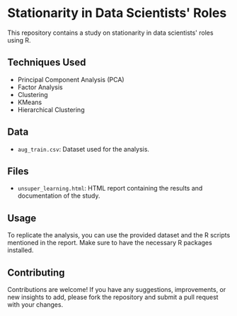 # Stationarity in Data Scientists' Roles

This repository contains a study on stationarity in data scientists' roles using R. 

## Techniques Used

- Principal Component Analysis (PCA)
- Factor Analysis
- Clustering
- KMeans
- Hierarchical Clustering

## Data

- `aug_train.csv`: Dataset used for the analysis.

## Files

- `unsuper_learning.html`: HTML report containing the results and documentation of the study.

## Usage

To replicate the analysis, you can use the provided dataset and the R scripts mentioned in the report. Make sure to have the necessary R packages installed.

## Contributing

Contributions are welcome! If you have any suggestions, improvements, or new insights to add, please fork the repository and submit a pull request with your changes.

